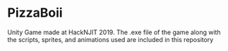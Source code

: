 # PizzaBoii

Unity Game made at HackNJIT 2019. The .exe file of the game along with the scripts, sprites, and animations used are included in this repository
